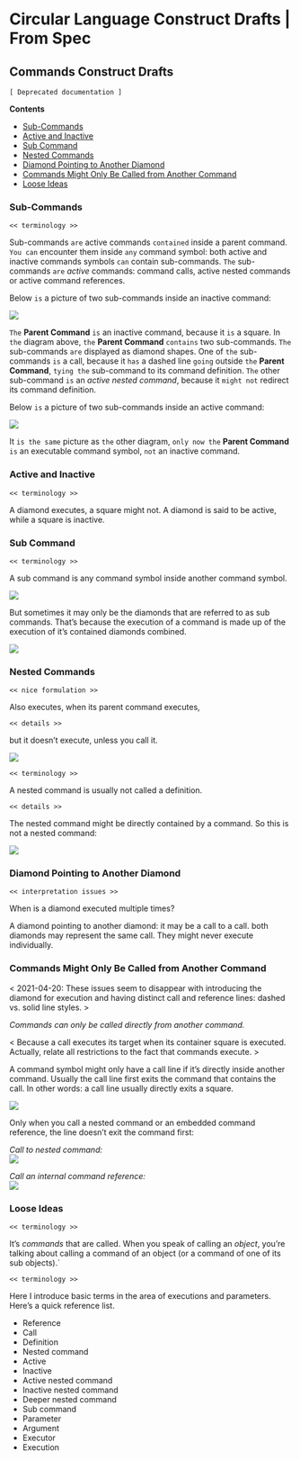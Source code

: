 Circular Language Construct Drafts | From Spec
==============================================

Commands Construct Drafts
-------------------------

`[ Deprecated documentation ]`

__Contents__

- [Sub-Commands](#sub-commands)
- [Active and Inactive](#active-and-inactive)
- [Sub Command](#sub-command)
- [Nested Commands](#nested-commands)
- [Diamond Pointing to Another Diamond](#diamond-pointing-to-another-diamond)
- [Commands Might Only Be Called from Another Command](#commands-might-only-be-called-from-another-command)
- [Loose Ideas](#loose-ideas)

### Sub-Commands

`<< terminology >>`  

Sub-commands `are` active commands `contained` inside a parent command. `You can` encounter them inside `any` command symbol: both active and inactive commands symbols `can` contain sub-commands. `The` sub-commands `are` *active* commands: command calls, active nested commands or active command references.

Below `is` a picture of two sub-commands inside an inactive command:

![](images/1.%20Commands%20Main%20Concepts.048.png)

`The` __Parent Command__ `is` an inactive command, because it `is` a square. In `the` diagram above, `the` __Parent Command__ `contains` two sub-commands. `The` sub-commands `are` displayed as diamond shapes. One of `the` sub-commands `is` a call, because it `has` a dashed line `going` outside `the` __Parent Command__, `tying the` sub-command to its command definition. `The` other sub-command `is` an *active nested command*, because it `might not` redirect its command definition.

Below `is` a picture of two sub-commands inside an active command:

![](images/1.%20Commands%20Main%20Concepts.049.png)

It `is the same` picture as `the` other diagram, `only now the` __Parent Command__ `is` an executable command symbol, `not` an inactive command.

### Active and Inactive

`<< terminology >>`  

A diamond executes, a square might not. A diamond is said to be active, while a square is inactive.

### Sub Command

`<< terminology >>`

A sub command is any command symbol inside another command symbol.

![](images/7.%20Commands%20Ideas.035.png)

But sometimes it may only be the diamonds that are referred to as sub commands. That’s because the execution of a command is made up of the execution of it’s contained diamonds combined.

![](images/7.%20Commands%20Ideas.036.png)

### Nested Commands

`<< nice formulation >>`  

Also executes, when its parent command executes,

`<< details >>`

but it doesn’t execute, unless you call it.

![](images/7.%20Commands%20Ideas.022.jpeg)

`<< terminology >>`

A nested command is usually not called a definition.

`<< details >>`

The nested command might be directly contained by a command. So this is not a nested command:

![](images/7.%20Commands%20Ideas.029.png)

### Diamond Pointing to Another Diamond

`<< interpretation issues >>`

When is a diamond executed multiple times?

A diamond pointing to another diamond: it may be a call to a call. both diamonds may represent the same call. They might never execute individually.

### Commands Might Only Be Called from Another Command

< 2021-04-20: These issues seem to disappear with introducing the diamond for execution and having distinct call and reference lines: dashed vs. solid line styles. >

*Commands can only be called directly from another command.*

< Because a call executes its target when its container square is executed. Actually, relate all restrictions to the fact that commands execute. >

A command symbol might only have a call line if it’s directly inside another command. Usually the call line first exits the command that contains the call. In other words: a call line usually directly exits a square.

![](images/7.%20Commands%20Ideas.053.png)

Only when you call a nested command or an embedded command reference, the line doesn’t exit the command first:

*Call to nested command:*  
![](images/7.%20Commands%20Ideas.054.jpeg)

*Call an internal command reference:*  
![](images/7.%20Commands%20Ideas.055.jpeg)

### Loose Ideas

`<< terminology >>`

It’s *commands* that are called. When you speak of calling an *object*, you’re talking about calling a command of an object (or a command of one of its sub objects).`

`<< terminology >>`

Here I introduce basic terms in the area of executions and parameters. Here’s a quick reference list.

- Reference
- Call
- Definition
- Nested command
- Active
- Inactive
- Active nested command
- Inactive nested command
- Deeper nested command
- Sub command 
- Parameter
- Argument
- Executor
- Execution

